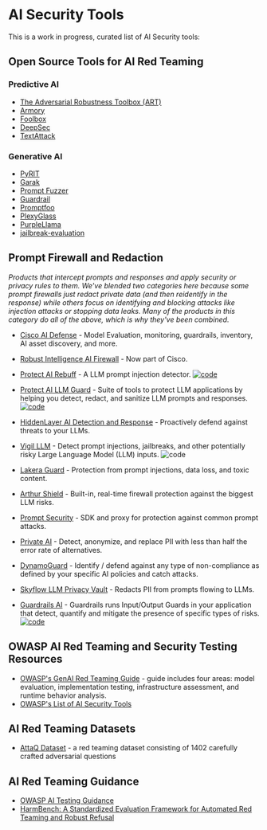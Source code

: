 # AI Security Tools

This is a work in progress, curated list of AI Security tools:

## Open Source Tools for AI Red Teaming

### Predictive AI
- [The Adversarial Robustness Toolbox (ART)](https://github.com/Trusted-AI/adversarial-robustness-toolbox)
- [Armory](https://github.com/twosixlabs/armory)
- [Foolbox](https://github.com/bethgelab/foolbox)
- [DeepSec](https://github.com/ryderling/DEEPSEC)
- [TextAttack](https://github.com/QData/TextAttack)

### Generative AI
- [PyRIT](https://github.com/Azure/PyRIT)
- [Garak](https://github.com/NVIDIA/garak)
- [Prompt Fuzzer](https://github.com/prompt-security/ps-fuzz)
- [Guardrail](https://github.com/guardrails-ai/guardrails)
- [Promptfoo](https://github.com/promptfoo/promptfoo)
- [PlexyGlass](https://github.com/safellama/plexiglass)
-  [PurpleLlama](https://github.com/facebookresearch/PurpleLlama)
-  [jailbreak-evaluation](https://github.com/controllability/jailbreak-evaluation)

## Prompt Firewall and Redaction

_Products that intercept prompts and responses and apply security or privacy rules to them. We've blended two categories here because some prompt firewalls just redact private data (and then reidentify in the response) while others focus on identifying and blocking attacks like injection attacks or stopping data leaks. Many of the products in this category do all of the above, which is why they've been combined._

- [Cisco AI Defense](https://www.cisco.com/site/us/en/products/security/ai-defense/index.html) - Model Evaluation, monitoring, guardrails, inventory, AI asset discovery, and more.
- [Robust Intelligence AI Firewall](https://www.robustintelligence.com/) - Now part of Cisco.
- [Protect AI Rebuff](https://playground.rebuff.ai) - A LLM prompt injection detector. [![code](https://img.shields.io/github/license/protectai/rebuff)](https://github.com/protectai/rebuff/)
- [Protect AI LLM Guard](https://protectai.com/llm-guard) - Suite of tools to protect LLM applications by helping you detect, redact, and sanitize LLM prompts and responses. [![code](https://img.shields.io/github/license/protectai/llm-guard)](https://github.com/protectai/llm-guard/)
- [HiddenLayer AI Detection and Response](https://hiddenlayer.com/aidr/) - Proactively defend against threats to your LLMs.

- [Vigil LLM](https://github.com/deadbits/vigil-llm) - Detect prompt injections, jailbreaks, and other potentially risky Large Language Model (LLM) inputs. ![code](https://img.shields.io/github/license/deadbits/vigil-llm)
- [Lakera Guard](https://www.lakera.ai/lakera-guard) - Protection from prompt injections, data loss, and toxic content.
- [Arthur Shield](https://www.arthur.ai/product/shield) - Built-in, real-time firewall protection against the biggest LLM risks.
- [Prompt Security](https://www.prompt.security) - SDK and proxy for protection against common prompt attacks.
- [Private AI](https://www.private-ai.com) - Detect, anonymize, and replace PII with less than half the error rate of alternatives.
- [DynamoGuard](https://dynamo.ai/platform/dynamoguard) - Identify / defend against any type of non-compliance as defined by your specific AI policies and catch attacks.
- [Skyflow LLM Privacy Vault](https://www.skyflow.com/product/llm-privacy-vault) - Redacts PII from prompts flowing to LLMs.
- [Guardrails AI](https://www.guardrailsai.com) - Guardrails runs Input/Output Guards in your application that detect, quantify and mitigate the presence of specific types of risks. [![code](https://img.shields.io/github/license/guardrails-ai/guardrails)](https://github.com/guardrails-ai/guardrails/)

## OWASP AI Red Teaming and Security Testing Resources
- [OWASP's GenAI Red Teaming Guide](https://genaisecurityproject.com/resource/genai-red-teaming-guide/) - guide includes four areas: model evaluation, implementation testing, infrastructure assessment, and runtime behavior analysis.
- [OWASP's List of AI Security Tools](https://owaspai.org/docs/5_testing/#open-source-tools-for-predictive-ai-red-teaming)

## AI Red Teaming Datasets
- [AttaQ Dataset](https://huggingface.co/datasets/ibm/AttaQ) - a red teaming dataset consisting of 1402 carefully crafted adversarial questions

## AI Red Teaming Guidance
- [OWASP AI Testing Guidance](https://owaspai.org/docs/5_testing/)
- [HarmBench: A Standardized Evaluation Framework for Automated Red Teaming and Robust Refusal](https://arxiv.org/pdf/2402.04249)
